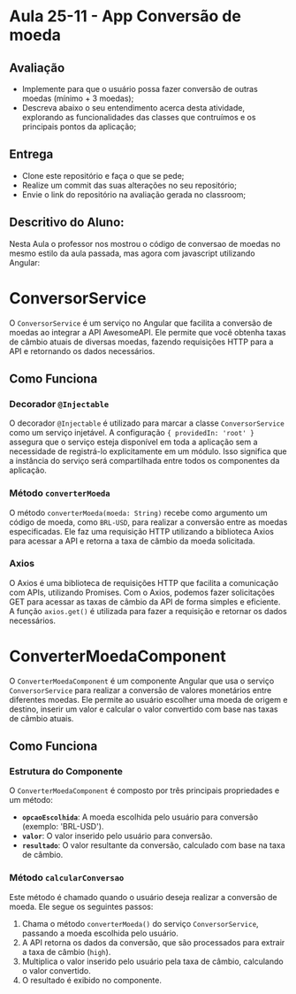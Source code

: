 # Aula 25-11 - App Conversão de moeda

## Avaliação

* Implemente para que o usuário possa fazer conversão de outras moedas (mínimo + 3 moedas);
* Descreva abaixo o seu entendimento acerca desta atividade, explorando as funcionalidades das classes que contruímos e os principais pontos da aplicação;

## Entrega

* Clone este repositório e faça o que se pede;
* Realize um commit das suas alterações no seu repositório;
* Envie o link do repositório na avaliação gerada no classroom;

## Descritivo do Aluno:

Nesta Aula o professor nos mostrou o código de conversao de moedas no mesmo estilo da aula passada, mas agora com javascript utilizando Angular:

# ConversorService

O `ConversorService` é um serviço no Angular que facilita a conversão de moedas ao integrar a API AwesomeAPI. Ele permite que você obtenha taxas de câmbio atuais de diversas moedas, fazendo requisições HTTP para a API e retornando os dados necessários.

## Como Funciona

### Decorador `@Injectable`

O decorador `@Injectable` é utilizado para marcar a classe `ConversorService` como um serviço injetável. A configuração `{ providedIn: 'root' }` assegura que o serviço esteja disponível em toda a aplicação sem a necessidade de registrá-lo explicitamente em um módulo. Isso significa que a instância do serviço será compartilhada entre todos os componentes da aplicação.

### Método `converterMoeda`

O método `converterMoeda(moeda: String)` recebe como argumento um código de moeda, como `BRL-USD`, para realizar a conversão entre as moedas especificadas. Ele faz uma requisição HTTP utilizando a biblioteca Axios para acessar a API e retorna a taxa de câmbio da moeda solicitada.

### Axios

O Axios é uma biblioteca de requisições HTTP que facilita a comunicação com APIs, utilizando Promises. Com o Axios, podemos fazer solicitações GET para acessar as taxas de câmbio da API de forma simples e eficiente. A função `axios.get()` é utilizada para fazer a requisição e retornar os dados necessários.

# ConverterMoedaComponent

O `ConverterMoedaComponent` é um componente Angular que usa o serviço `ConversorService` para realizar a conversão de valores monetários entre diferentes moedas. Ele permite ao usuário escolher uma moeda de origem e destino, inserir um valor e calcular o valor convertido com base nas taxas de câmbio atuais.

## Como Funciona

### Estrutura do Componente

O `ConverterMoedaComponent` é composto por três principais propriedades e um método:

- **`opcaoEscolhida`**: A moeda escolhida pelo usuário para conversão (exemplo: 'BRL-USD').
- **`valor`**: O valor inserido pelo usuário para conversão.
- **`resultado`**: O valor resultante da conversão, calculado com base na taxa de câmbio.

### Método `calcularConversao`

Este método é chamado quando o usuário deseja realizar a conversão de moeda. Ele segue os seguintes passos:

1. Chama o método `converterMoeda()` do serviço `ConversorService`, passando a moeda escolhida pelo usuário.
2. A API retorna os dados da conversão, que são processados para extrair a taxa de câmbio (`high`).
3. Multiplica o valor inserido pelo usuário pela taxa de câmbio, calculando o valor convertido.
4. O resultado é exibido no componente.
